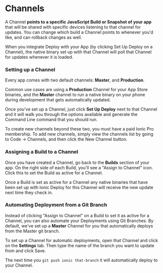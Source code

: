 # Channels

A Channel **points to a specific JavaScript Build or Snapshot of your app**
that will be shared with specific devices listening to that channel for updates.
You can change which build a Channel points to whenever you'd like, and can rollback changes as well.

When you integrate Deploy with your App (by clicking Set Up Deploy on a Channel),
the native binary set up with that Channel will poll that Channel for updates whenever it is loaded.

### Setting up a Channel

Every app comes with two default channels: **Master**, and **Production**.

Common use cases are using a **Production** Channel for your App Store binaries, and the **Master**
channel to run a native binary on your phone during development that gets automatically updated.

Once you've set up a Channel, just click **Set Up Deploy** next to that Channel and it will walk you
through the options available and generate the Command Line command that you should run.

To create new channels beyond these two, you must have a paid Ionic Pro membership. To add new channels,
simply view the channels list by going to Code -> Channels, and then click the New Channel button.


### Assigning a Build to a Channel

Once you have created a Channel, go back to the **Builds** section of your app.
On the right side of each Build, you'll see a "Assign to Channel" icon. Click this to set the Build as active for a Channel.

Once a Build is set as active for a Channel any native binaries that have been set up with Ionic Deploy for this Channel will receive the new update next time they check in.

### Automating Deployment from a Git Branch

Instead of clicking "Assign to Channel" on a Build to set it as active for a Channel,
you can also automate your Deployments using Git Branches.
By default, we've set up a **Master** Channel for you that automatically deploys from the Master git branch.

To set up a Channel for automatic deployments, open that Channel and click on the **Settings** tab.
Then type the name of the branch you want to update from and click Save.

The next time you `git push ionic that-branch` it will automatically deploy to your Channel.
